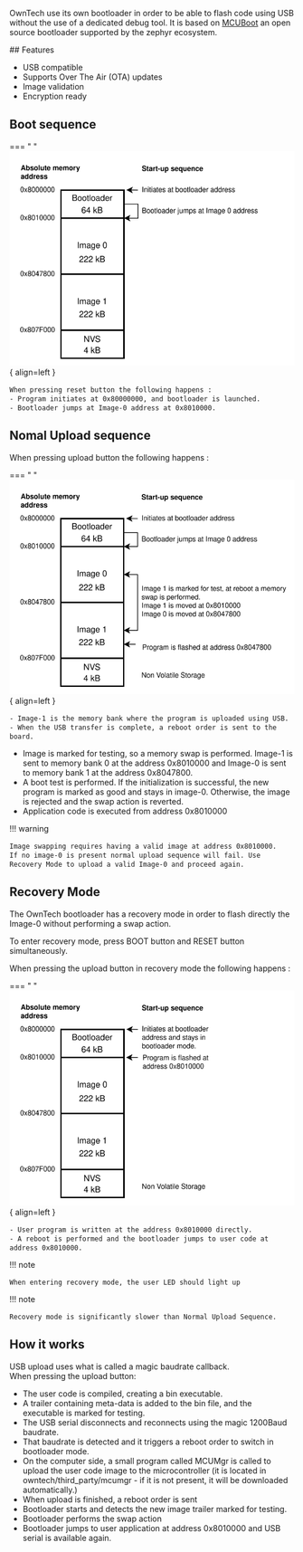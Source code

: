 OwnTech use its own bootloader in order to be able to flash code using USB without the use of a dedicated debug tool. 
It is based on [MCUBoot](https://docs.mcuboot.com/) an open source bootloader supported by the zephyr ecosystem. 

## Features

- USB compatible
- Supports Over The Air (OTA) updates
- Image validation 
- Encryption ready

## Boot sequence

=== " "
    ![Memory_map](images/bootloader_boot.drawio.svg){ align=left }


    When pressing reset button the following happens : 
    - Program initiates at 0x80000000, and bootloader is launched.
    - Bootloader jumps at Image-0 address at 0x8010000.

## Nomal Upload sequence

   When pressing upload button the following happens : 

=== " "
    ![Memory_map](images/bootloader.drawio.svg){ align=left }
    
    - Image-1 is the memory bank where the program is uploaded using USB. 
    - When the USB transfer is complete, a reboot order is sent to the board. 

- Image is marked for testing, so a memory swap is performed. Image-1 is sent to memory bank 0 at the address 0x8010000 and Image-0 is sent to memory bank 1 at the address 0x8047800. 
- A boot test is performed. If the initialization is successful, the new program is marked as good and stays in image-0. Otherwise, the image is rejected and the swap action is reverted. 
- Application code is executed from address 0x8010000

!!! warning

    Image swapping requires having a valid image at address 0x8010000. 
    If no image-0 is present normal upload sequence will fail. Use Recovery Mode to upload a valid Image-0 and proceed again.

## Recovery Mode 

The OwnTech bootloader has a recovery mode in order to flash directly the Image-0 without performing a swap action.  

To enter recovery mode, press BOOT button and RESET button simultaneously.  

When pressing the upload button in recovery mode the following happens : 

=== " "
    ![Memory_map](images/bootloader_recovery.drawio.svg){ align=left }

    - User program is written at the address 0x8010000 directly. 
    - A reboot is performed and the bootloader jumps to user code at address 0x8010000.

!!! note
    
    When entering recovery mode, the user LED should light up

!!! note
    
    Recovery mode is significantly slower than Normal Upload Sequence.


## How it works

USB upload uses what is called a magic baudrate callback.  
When pressing the upload button:  

- The user code is compiled, creating a bin executable.
- A trailer containing meta-data is added to the bin file, and the executable is marked for testing.  
- The USB serial disconnects and reconnects using the magic 1200Baud baudrate. 
- That baudrate is detected and it triggers a reboot order to switch in bootloader mode.
- On the computer side, a small program called MCUMgr is called to upload the user code image to the microcontroller (it is located in owntech/third_party/mcumgr - if it is not present, it will be downloaded automatically.)
- When upload is finished, a reboot order is sent
- Bootloader starts and detects the new image trailer marked for testing.
- Bootloader performs the swap action
- Bootloader jumps to user application at address 0x8010000 and USB serial is available again.